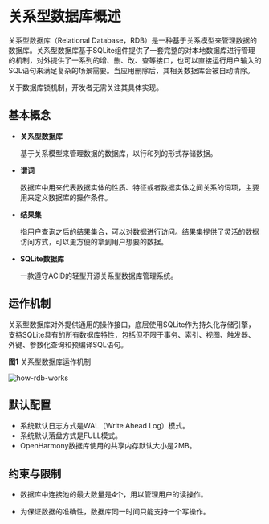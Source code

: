 # 关系型数据库概述

关系型数据库（Relational Database，RDB）是一种基于关系模型来管理数据的数据库。关系型数据库基于SQLite组件提供了一套完整的对本地数据库进行管理的机制，对外提供了一系列的增、删、改、查等接口，也可以直接运行用户输入的SQL语句来满足复杂的场景需要。当应用删除后，其相关数据库会被自动清除。

关于数据库锁机制，开发者无需关注其具体实现。

## 基本概念

- **关系型数据库**

  基于关系模型来管理数据的数据库，以行和列的形式存储数据。

- **谓词**

  数据库中用来代表数据实体的性质、特征或者数据实体之间关系的词项，主要用来定义数据库的操作条件。

- **结果集**

  指用户查询之后的结果集合，可以对数据进行访问。结果集提供了灵活的数据访问方式，可以更方便的拿到用户想要的数据。

- **SQLite数据库**

  一款遵守ACID的轻型开源关系型数据库管理系统。

## 运作机制

关系型数据库对外提供通用的操作接口，底层使用SQLite作为持久化存储引擎，支持SQLite具有的所有数据库特性，包括但不限于事务、索引、视图、触发器、外键、参数化查询和预编译SQL语句。

**图1** 关系型数据库运作机制

![how-rdb-works](figures/how-rdb-works.png)

## 默认配置

- 系统默认日志方式是WAL（Write Ahead Log）模式。
- 系统默认落盘方式是FULL模式。
- OpenHarmony数据库使用的共享内存默认大小是2MB。

## 约束与限制

- 数据库中连接池的最大数量是4个，用以管理用户的读操作。

- 为保证数据的准确性，数据库同一时间只能支持一个写操作。